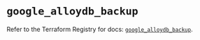 # `google_alloydb_backup`

Refer to the Terraform Registry for docs: [`google_alloydb_backup`](https://registry.terraform.io/providers/hashicorp/google/5.36.0/docs/resources/alloydb_backup).
